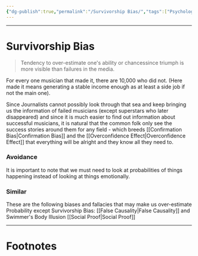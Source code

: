 ```yaml
---
{"dg-publish":true,"permalink":"/Survivorship Bias/","tags":["Psychology"]}
---
```



---
# Survivorship Bias
> Tendency to over-estimate one's ability or chancessince triumph is more visible than failures in the media.

For every one musician that made it, there are 10,000 who did not. (Here made it means generating a stable income enough as at least a side job if not the main one).

Since Journalists cannot possibly look through that sea and keep bringing us the information of failed musicians (except superstars who later disappeared) and since it is much easier to find out information about successful musicians, it is natural that the common folk only see the success stories around them for any field - which breeds [[Confirmation Bias\|Confirmation Bias]] and the [[Overconfidence Effect\|Overconfidence Effect]] that everything will be alright and they know all they need to.

### Avoidance
It is important to note that we must need to look at probabilities of things happening instead of looking at things emotionally. 

### Similar
These are the following biases and fallacies that may make us over-estimate Probability except Survivorship Bias:
[[False Causality\|False Causality]] and Swimmer's Body Illusion
[[Social Proof\|Social Proof]]

---
# Footnotes
